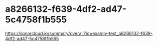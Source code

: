 # a8266132-f639-4df2-ad47-5c4758f1b555
https://sonarcloud.io/summary/overall?id=examly-test_a8266132-f639-4df2-ad47-5c4758f1b555

